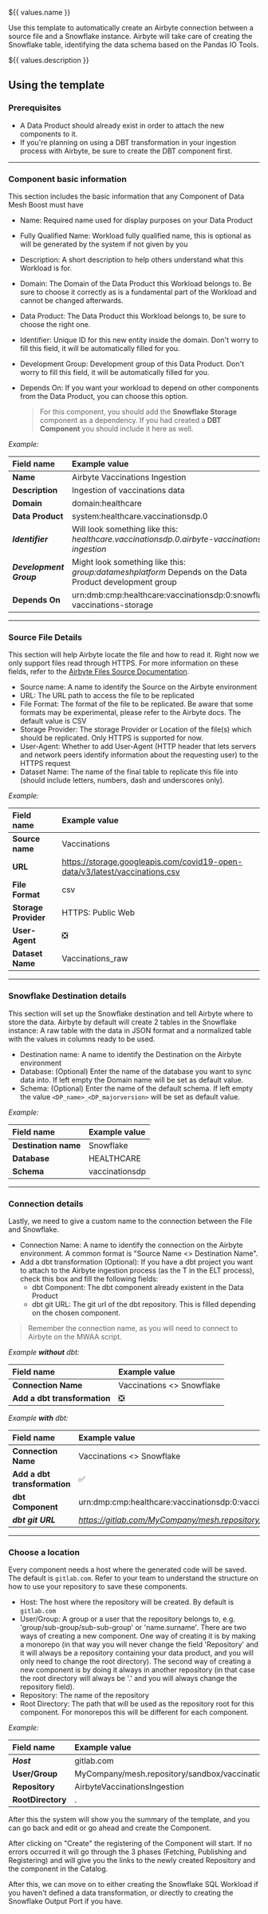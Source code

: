 ${{ values.name }}

Use this template to automatically create an Airbyte connection between a source file and a Snowflake instance. Airbyte will take care of creating the Snowflake table, identifying the data schema based on the Pandas IO Tools.

${{ values.description }}

## Using the template

### Prerequisites

* A Data Product should already exist in order to attach the new components to it.
* If you're planning on using a DBT transformation in your ingestion process with Airbyte, be sure to create the DBT component first.
---


### Component basic information

This section includes the basic information that any Component of Data Mesh Boost must have

- Name: Required name used for display purposes on your Data Product
- Fully Qualified Name: Workload fully qualified name, this is optional as will be generated by the system if not given by you
- Description: A short description to help others understand what this Workload is for.
- Domain: The Domain of the Data Product this Workload belongs to. Be sure to choose it correctly as is a fundamental part of the Workload and cannot be changed afterwards.
- Data Product: The Data Product this Workload belongs to, be sure to choose the right one.
- Identifier: Unique ID for this new entity inside the domain. Don't worry to fill this field, it will be automatically filled for you.
- Development Group: Development group of this Data Product. Don't worry to fill this field, it will be automatically filled for you.
- Depends On: If you want your workload to depend on other components from the Data Product, you can choose this option.
  
    > For this component, you should add the **Snowflake Storage** component as a dependency. If you had created a **DBT Component** you should include it here as well.


*Example:*

| Field name              | Example value                                                                                          |
|:------------------------|:-------------------------------------------------------------------------------------------------------|
| **Name**                | Airbyte Vaccinations Ingestion                                                                         |
| **Description**         | Ingestion of vaccinations data                                                                         |
| **Domain**              | domain:healthcare                                                                                      |
| **Data Product**        | system:healthcare.vaccinationsdp.0                                                                     |
| ***Identifier***        | Will look something like this: *healthcare.vaccinationsdp.0.airbyte-vaccinations-ingestion*            |
| ***Development Group*** | Might look something like this: *group:datameshplatform* Depends on the Data Product development group | 
| **Depends On**          | urn:dmb:cmp:healthcare:vaccinationsdp:0:snowflake-vaccinations-storage                                 |

---

### Source File Details

This section will help Airbyte locate the file and how to read it. Right now we only support files read through HTTPS. For more information on these fields, refer to the [Airbyte Files Source Documentation](https://docs.airbyte.com/integrations/sources/file).

- Source name: A name to identify the Source on the Airbyte environment
- URL: The URL path to access the file to be replicated
- File Format: The format of the file to be replicated. Be aware that some formats may be experimental, please refer to the Airbyte docs. The default value is CSV
- Storage Provider: The storage Provider or Location of the file(s) which should be replicated. Only HTTPS is supported for now.
- User-Agent: Whether to add User-Agent (HTTP header that lets servers and network peers identify information about the requesting user) to the HTTPS request
- Dataset Name: The name of the final table to replicate this file into (should include letters, numbers, dash and underscores only).

*Example:*

| Field name           | Example value                                                               |
|:---------------------|:----------------------------------------------------------------------------|
| **Source name**      | Vaccinations                                                                |
| **URL**              | https://storage.googleapis.com/covid19-open-data/v3/latest/vaccinations.csv |
| **File Format**      | csv                                                                         |
| **Storage Provider** | HTTPS: Public Web                                                           |
| **User-Agent**       | ❎                                                                           |
| **Dataset Name**     | Vaccinations_raw                                                            |

---

### Snowflake Destination details

This section will set up the Snowflake destination and tell Airbyte where to store the data. Airbyte by default will create 2 tables in the Snowflake instance: A raw table with the data in JSON format and a normalized table with the values in columns ready to be used.

- Destination name: A name to identify the Destination on the Airbyte environment
- Database: (Optional) Enter the name of the database you want to sync data into. If left empty the Domain name will be set as default value.
- Schema: (Optional) Enter the name of the default schema. If left empty the value `<DP_name>_<DP_majorversion>` will be set as default value.

*Example:*

| Field name           | Example value  |
|:---------------------|:---------------|
| **Destination name** | Snowflake      |
| **Database**         | HEALTHCARE     |
| **Schema**           | vaccinationsdp |

---

### Connection details

Lastly, we need to give a custom name to the connection between the File and Snowflake.

- Connection Name: A name to identify the connection on the Airbyte environment. A common format is "Source Name <> Destination Name".
- Add a dbt transformation (Optional): If you have a dbt project you want to attach to the Airbyte ingestion process (as the T in the ELT process), check this box and fill the following fields:
    - dbt Component: The dbt component already existent in the Data Product
    - dbt git URL: The git url of the dbt repository. This is filled depending on the chosen component.

> Remember the connection name, as you will need to connect to Airbyte on the MWAA script.

*Example __without__ dbt:*

| Field name                   | Example value             |
|:-----------------------------|:--------------------------|
| **Connection Name**          | Vaccinations <> Snowflake |
| **Add a dbt transformation** | ❎                         |

*Example __with__ dbt:*

| Field name                   | Example value                                                                                    |
|:-----------------------------|:-------------------------------------------------------------------------------------------------|
| **Connection Name**          | Vaccinations <> Snowflake                                                                        |
| **Add a dbt transformation** | ✅                                                                                                |
| **dbt Component**            | urn:dmp:cmp:healthcare:vaccinationsdp:0:vaccinations-dbt-workload                                |
| ***dbt git URL***            | *https://gitlab.com/MyCompany/mesh.repository/sandbox/vaccinations/VaccinationsDBTComponent.git* |

---

### Choose a location

Every component needs a host where the generated code will be saved. The default is `gitlab.com`. Refer to your team to understand the structure on how to use your repository to save these components.

- Host: The host where the repository will be created. By default is `gitlab.com`
- User/Group: A group or a user that the repository belongs to, e.g. 'group/sub-group/sub-sub-group' or 'name.surname'. There are two ways of creating a new component. One way of creating it is by making a monorepo (in that way you will never change the field 'Repository' and it will always be a repository containing your data product, and you will only need to change the root directory). The second way of creating a new component is by doing it always in another repository (in that case the root directory will always be '.' and you will always change the repository field).
- Repository: The name of the repository
- Root Directory: The path that will be used as the repository root for this component. For monorepos this will be different for each component.

*Example:*

| Field name        | Example value                                  |
|:------------------|:-----------------------------------------------|
| ***Host***        | gitlab.com                                     |
| **User/Group**    | MyCompany/mesh.repository/sandbox/vaccinations |
| **Repository**    | AirbyteVaccinationsIngestion                   |
| **RootDirectory** | .                                              |

After this the system will show you the summary of the template, and you can go back and edit or go ahead and create the Component.

After clicking on "Create" the registering of the Component will start. If no errors occurred it will go through the 3 phases (Fetching, Publishing and Registering) and will give you the links to the newly created Repository and the component in the Catalog.

After this, we can move on to either creating the Snowflake SQL Workload if you haven't defined a data transformation, or directly to creating the Snowflake Output Port if you have.
